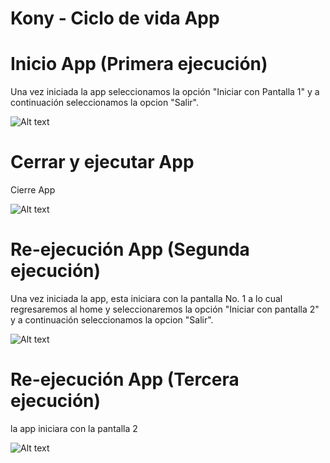 # Kony - Ciclo de vida App

# Inicio App (Primera ejecución)
Una vez iniciada la app seleccionamos la opción "Iniciar con Pantalla 1" y a continuación seleccionamos la opcion "Salir". 

![Alt text](https://lh3.googleusercontent.com/-GtX30Fd2jXQ/Vs053oeFjdI/AAAAAAAAD9I/BUv-OwQJqR8/s502-Ic42/Captura%252520de%252520pantalla%2525202016-02-23%252520a%252520las%25252011.58.24%252520p.m..png "1")

# Cerrar y ejecutar App

Cierre App

![Alt text](https://lh3.googleusercontent.com/-DnSRY30FKS4/Vs0533vSkBI/AAAAAAAAD9Q/lXvb7HxZdkY/s438-Ic42/Captura%252520de%252520pantalla%2525202016-02-23%252520a%252520las%25252011.58.34%252520p.m..png "2")

# Re-ejecución App (Segunda ejecución)
Una vez iniciada la app, esta iniciara con la pantalla No. 1 a lo cual regresaremos al home y seleccionaremos la opción "Iniciar con pantalla 2" y a continuación seleccionamos la opcion "Salir".

![Alt text](https://lh3.googleusercontent.com/-mKTb5190NRA/Vs0534v6tzI/AAAAAAAAD9M/0B1CrRgiQxE/s498-Ic42/Captura%252520de%252520pantalla%2525202016-02-23%252520a%252520las%25252011.58.53%252520p.m..png "2")

# Re-ejecución App (Tercera ejecución)
la app iniciara con la pantalla 2

![Alt text](https://lh3.googleusercontent.com/-f7TfymcQfP0/Vs054OQQPfI/AAAAAAAAD9c/5_sZTZYEOPI/s492-Ic42/Captura%252520de%252520pantalla%2525202016-02-24%252520a%252520las%25252012.00.08%252520a.m..png "2")






